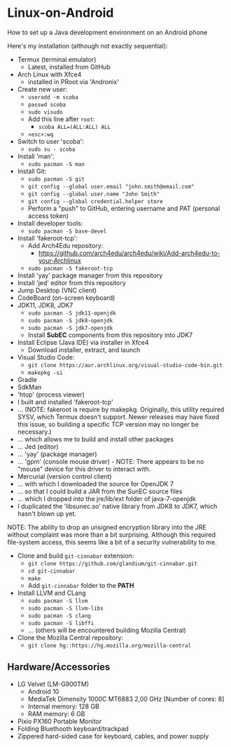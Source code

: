 # Linux-on-Android
How to set up a Java development environment on an Android phone

Here's my installation (although not exactly sequential):
* Termux (terminal emulator)
  * Latest, installed from GitHub
* Arch Linux with Xfce4
  * installed in PRoot via 'Andronix'
* Create new user:
  * `useradd -m scoba`
  * `passwd scoba`
  * `sudo visudo`
  * Add this line after `root`:
    * `scoba ALL=(ALL:ALL) ALL`
  * `<esc>:wq`
* Switch to user 'scoba':
  * `sudo su - scoba`
* Install 'man':
  * `sudo pacman -S man`
* Install Git:
  * `sudo pacman -S git`
  * `git config --global user.email "john.smith@email.com"`
  * `git config --global user.name "John Smith"`
  * `git config --global credential.helper store`
  * Perform a "push" to GitHub, entering username and PAT (personal access token)
* Install developer tools:
  * `sudo pacman -S base-devel`
* Install 'fakeroot-tcp':
  * Add Arch4Edu repository: 
    * https://github.com/arch4edu/arch4edu/wiki/Add-arch4edu-to-your-Archlinux
  * `sudo pacman -S fakeroot-tcp`
* Install 'yay' package manager from this repository
* Install 'jed' editor from this repository
* Jump Desktop (VNC client)
* CodeBoard (on-screen keyboard)
* JDK11, JDK8, JDK7
  * `sudo pacman -S jdk11-openjdk`
  * `sudo pacman -S jdk8-openjdk`
  * `sudo pacman -S jdk7-openjdk`
  * Install **SubEC** components from this repository into JDK7
* Install Eclipse (Java IDE) via installer in Xfce4
  * Download installer, extract, and launch
* Visual Studio Code:
  * `git clone https://aur.archlinux.org/visual-studio-code-bin.git`
  * `makepkg -si`
* Gradle
* SdkMan
* 'htop' (process viewer)
* I built and installed 'fakeroot-tcp'
* ... (NOTE: fakeroot is require by makepkg. Originally, this utility required SYSV, which Termux doesn't support. Newer releases may have fixed this issue, so building a specific TCP version may no longer be necessary.)
* ... which allows me to build and install other packages
* ... Jed (editor)
* ... 'yay' (package manager)
* ... 'gpm' (console mouse driver) - NOTE: There appears to be no "mouse" device for this driver to interact with.
* Mercurial (version control client)
* ... with which I downloaded the source for OpenJDK 7
* ... so that I could build a JAR from the SunEC source files
* ... which I dropped into the jre/lib/ext folder of java-7-openjdk
* I duplicated the 'libsunec.so' native library from JDK8 to JDK7, which hasn't blown up yet.

NOTE: The ability to drop an unsigned encryption library into the JRE without complaint was more than a bit surprising. Although this required file-system access, this seems like a bit of a security vulnerability to me.

* Clone and build `git-cinnabar` extension:
  * `git clone https://github.com/glandium/git-cinnabar.git`
  * `cd git-cinnabar`
  * `make`
  * Add `git-cinnabar` folder to the **PATH**
* Install LLVM and CLang
  * `sudo pacman -S llvm`
  * `sudo pacman -S llvm-libs`
  * `sudo pacman -S clang`
  * `sudo pacman -S libffi`
  * ... (others will be encountered building Mozilla Central)
* Clone the Mozilla Central repository:
  * `git clone hg::https://hg.mozilla.org/mozilla-central`

## Hardware/Accessories
* LG Velvet (LM-G900TM)
  * Android 10
  * MediaTek Dimensity 1000C MT6883 2,00 GHz [Number of cores: 8]
  * Internal memory: 128 GB
  * RAM memory: 6 GB
* Pixio PX160 Portable Monitor
* Folding Bluethooth keyboard/trackpad
* Zippered hard-sided case for keyboard, cables, and power supply
